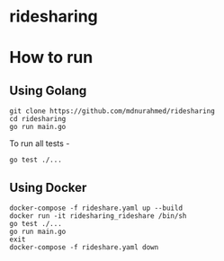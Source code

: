 # ridesharing

# How to run 

## Using Golang

```
git clone https://github.com/mdnurahmed/ridesharing
cd ridesharing
go run main.go
```

To run all tests - 
```
go test ./... 
```


## Using Docker 
```
docker-compose -f rideshare.yaml up --build
docker run -it ridesharing_rideshare /bin/sh
go test ./... 
go run main.go
exit
docker-compose -f rideshare.yaml down
```